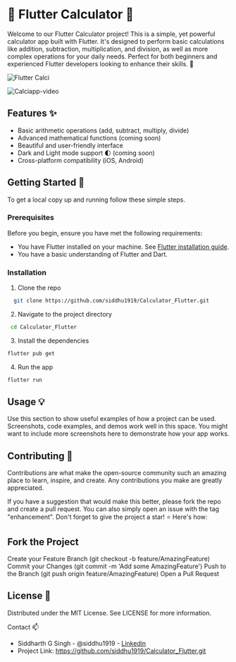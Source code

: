 # 🧮 Flutter Calculator 🚀

Welcome to our Flutter Calculator project! This is a simple, yet powerful calculator app built with Flutter. It's designed to perform basic calculations like addition, subtraction, multiplication, and division, as well as more complex operations for your daily needs. Perfect for both beginners and experienced Flutter developers looking to enhance their skills. 🎉

![Flutter Calci](https://github.com/siddhu1919/Calculator_Flutter/assets/85176765/21b9aad5-adcc-479b-a309-46314ad67102)

![Calciapp-video](https://github.com/siddhu1919/Calculator_Flutter/assets/85176765/42ef1f5a-5d75-4284-908c-009ec9db94d0)


## Features ✨

- Basic arithmetic operations (add, subtract, multiply, divide)
- Advanced mathematical functions (coming soon)
- Beautiful and user-friendly interface
- Dark and Light mode support 🌓 (coming soon)
- Cross-platform compatibility (iOS, Android)

## Getting Started 🚀

To get a local copy up and running follow these simple steps.

### Prerequisites

Before you begin, ensure you have met the following requirements:
- You have Flutter installed on your machine. See [Flutter installation guide](https://flutter.dev/docs/get-started/install).
- You have a basic understanding of Flutter and Dart.

### Installation

1. Clone the repo
 ```sh
   git clone https://github.com/siddhu1919/Calculator_Flutter.git
  ```
2. Navigate to the project directory
  ```sh
   cd Calculator_Flutter
   ```
3. Install the dependencies
  ```sh
  flutter pub get
  ```
4. Run the app
  ```sh
 flutter run
  ```

## Usage 💡
Use this section to show useful examples of how a project can be used. Screenshots, code examples, and demos work well in this space. You might want to include more screenshots here to demonstrate how your app works.

## Contributing 🤝
Contributions are what make the open-source community such an amazing place to learn, inspire, and create. Any contributions you make are greatly appreciated.

If you have a suggestion that would make this better, please fork the repo and create a pull request. You can also simply open an issue with the tag "enhancement". Don't forget to give the project a star! ⭐ Here's how:
 
## Fork the Project
Create your Feature Branch (git checkout -b feature/AmazingFeature)
Commit your Changes (git commit -m 'Add some AmazingFeature')
Push to the Branch (git push origin feature/AmazingFeature)
Open a Pull Request

## License 📝
Distributed under the MIT License. See LICENSE for more information.

Contact 📫
- Siddharth G Singh - @siddhu1919 - [Linkedin](https://www.linkedin.com/in/siddharth-g-singh-46b610201/)
- Project Link: https://github.com/siddhu1919/Calculator_Flutter.git
   

